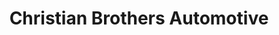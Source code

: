 ---
title: "Christian Brothers Automotive"
url: /broomfield/christian-brothers-automotive/
shop: car repair
---
